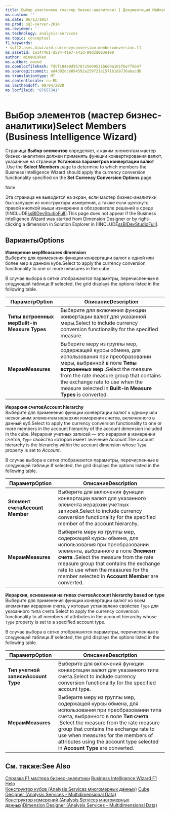 ```yaml
---
title: Выбор участников (мастер бизнес-аналитики) | Документация Майкрософт
ms.custom: ''
ms.date: 06/13/2017
ms.prod: sql-server-2014
ms.reviewer: ''
ms.technology: analysis-services
ms.topic: conceptual
f1_keywords:
- sql12.asvs.biwizard.currencyconversion.memberconversion.f1
ms.assetid: 1a147461-d594-41e7-a41d-09d2d003e1e0
author: minewiskan
ms.author: owend
ms.openlocfilehash: fd5f184e0d9670725609531b6d0a101f8e7f8647
ms.sourcegitcommit: ad4d92dce894592a259721a1571b1d8736abacdb
ms.translationtype: MT
ms.contentlocale: ru-RU
ms.lasthandoff: 08/04/2020
ms.locfileid: "87657341"
---
```

# <a name="select-members-business-intelligence-wizard"></a><span data-ttu-id="1004b-102">Выбор элементов (мастер бизнес-аналитики)</span><span class="sxs-lookup"><span data-stu-id="1004b-102">Select Members (Business Intelligence Wizard)</span></span>
  <span data-ttu-id="1004b-103">Страница **Выбор элементов** определяет, к каким элементам мастер бизнес-аналитики должен применять функции конвертирования валют, указанные на странице **Установка параметров конвертации валют** .</span><span class="sxs-lookup"><span data-stu-id="1004b-103">Use the **Select Members** page to determine to which members the Business Intelligence Wizard should apply the currency conversion functionality specified on the **Set Currency Conversion Options** page.</span></span>  
  
> [!NOTE]  
>  <span data-ttu-id="1004b-104">Эта страница не выводится на экран, если мастер бизнес-аналитики был запущен из конструктора измерений, а также если щелкнуть правой кнопкой мыши измерение в обозревателе решений в среде [!INCLUDE[ssBIDevStudioFull](../includes/ssbidevstudiofull-md.md)].</span><span class="sxs-lookup"><span data-stu-id="1004b-104">This page does not appear if the Business Intelligence Wizard was started from Dimension Designer or by right-clicking a dimension in Solution Explorer in [!INCLUDE[ssBIDevStudioFull](../includes/ssbidevstudiofull-md.md)].</span></span>  
  
## <a name="options"></a><span data-ttu-id="1004b-105">Варианты</span><span class="sxs-lookup"><span data-stu-id="1004b-105">Options</span></span>  
 <span data-ttu-id="1004b-106">**Измерение мер**</span><span class="sxs-lookup"><span data-stu-id="1004b-106">**Measures dimension**</span></span>  
 <span data-ttu-id="1004b-107">Выберите для применения функции конвертации валют к одной или более мер в данном кубе.</span><span class="sxs-lookup"><span data-stu-id="1004b-107">Select to apply the currency conversion functionality to one or more measures in the cube.</span></span>  
  
 <span data-ttu-id="1004b-108">В случае выбора в сетке отображаются параметры, перечисленные в следующей таблице.</span><span class="sxs-lookup"><span data-stu-id="1004b-108">If selected, the grid displays the options listed in the following table.</span></span>  
  
|<span data-ttu-id="1004b-109">Параметр</span><span class="sxs-lookup"><span data-stu-id="1004b-109">Option</span></span>|<span data-ttu-id="1004b-110">Описание</span><span class="sxs-lookup"><span data-stu-id="1004b-110">Description</span></span>|  
|------------|-----------------|  
|<span data-ttu-id="1004b-111">**Типы встроенных мер**</span><span class="sxs-lookup"><span data-stu-id="1004b-111">**Built-in Measure Types**</span></span>|<span data-ttu-id="1004b-112">Выберите для включения функции конвертации валют для указанной меры.</span><span class="sxs-lookup"><span data-stu-id="1004b-112">Select to include currency conversion functionality for the specified measure.</span></span>|  
|<span data-ttu-id="1004b-113">**Мерам**</span><span class="sxs-lookup"><span data-stu-id="1004b-113">**Measures**</span></span>|<span data-ttu-id="1004b-114">Выберите меру из группы мер, содержащей курсы обмена, для использования при преобразовании меры, выбранной в поле **Типы встроенных мер** .</span><span class="sxs-lookup"><span data-stu-id="1004b-114">Select the measure from the rate measure group that contains the exchange rate to use when the measure selected in **Built-in Measure Types** is converted.</span></span>|  
  
 <span data-ttu-id="1004b-115">**Иерархия счетов**</span><span class="sxs-lookup"><span data-stu-id="1004b-115">**Account hierarchy**</span></span>  
 <span data-ttu-id="1004b-116">Выберите для применения функции конвертации валют к одному или нескольким элементам иерархии измерения счетов, включенного в данный куб.</span><span class="sxs-lookup"><span data-stu-id="1004b-116">Select to apply the currency conversion functionality to one or more members in the account hierarchy of the account dimension included in the cube.</span></span> <span data-ttu-id="1004b-117">Иерархия учетных записей — это иерархия в измерении счетов, `Type` свойство которой имеет значение *Account*.</span><span class="sxs-lookup"><span data-stu-id="1004b-117">The account hierarchy is the hierarchy within the account dimension whose `Type` property is set to *Account*.</span></span>  
  
 <span data-ttu-id="1004b-118">В случае выбора в сетке отображаются параметры, перечисленные в следующей таблице.</span><span class="sxs-lookup"><span data-stu-id="1004b-118">If selected, the grid displays the options listed in the following table.</span></span>  
  
|<span data-ttu-id="1004b-119">Параметр</span><span class="sxs-lookup"><span data-stu-id="1004b-119">Option</span></span>|<span data-ttu-id="1004b-120">Описание</span><span class="sxs-lookup"><span data-stu-id="1004b-120">Description</span></span>|  
|------------|-----------------|  
|<span data-ttu-id="1004b-121">**Элемент счета**</span><span class="sxs-lookup"><span data-stu-id="1004b-121">**Account Member**</span></span>|<span data-ttu-id="1004b-122">Выберите для включения функции конвертации валют для указанного элемента иерархии учетных записей.</span><span class="sxs-lookup"><span data-stu-id="1004b-122">Select to include currency conversion functionality for the specified member of the account hierarchy.</span></span>|  
|<span data-ttu-id="1004b-123">**Мерам**</span><span class="sxs-lookup"><span data-stu-id="1004b-123">**Measures**</span></span>|<span data-ttu-id="1004b-124">Выберите меру из группы мер, содержащей курсы обмена, для использования при преобразовании элемента, выбранного в поле **Элемент счета** .</span><span class="sxs-lookup"><span data-stu-id="1004b-124">Select the measure from the rate measure group that contains the exchange rate to use when the measures for the member selected in **Account Member** are converted.</span></span>|  
  
 <span data-ttu-id="1004b-125">**Иерархия, основанная на типах счетов**</span><span class="sxs-lookup"><span data-stu-id="1004b-125">**Account hierarchy based on type**</span></span>  
 <span data-ttu-id="1004b-126">Выберите для применения функции конвертации валют ко всем элементам иерархии счета, у которых установлено свойство `Type` для указанного типа счета.</span><span class="sxs-lookup"><span data-stu-id="1004b-126">Select to apply the currency conversion functionality to all members of attributes in the account hierarchy whose `Type` property is set to a specified account type.</span></span>  
  
 <span data-ttu-id="1004b-127">В случае выбора в сетке отображаются параметры, перечисленные в следующей таблице.</span><span class="sxs-lookup"><span data-stu-id="1004b-127">If selected, the grid displays the options listed in the following table.</span></span>  
  
|<span data-ttu-id="1004b-128">Параметр</span><span class="sxs-lookup"><span data-stu-id="1004b-128">Option</span></span>|<span data-ttu-id="1004b-129">Описание</span><span class="sxs-lookup"><span data-stu-id="1004b-129">Description</span></span>|  
|------------|-----------------|  
|<span data-ttu-id="1004b-130">**Тип учетной записи**</span><span class="sxs-lookup"><span data-stu-id="1004b-130">**Account Type**</span></span>|<span data-ttu-id="1004b-131">Выберите для включения функции конвертации валют для указанного типа счета.</span><span class="sxs-lookup"><span data-stu-id="1004b-131">Select to include currency conversion functionality for the specified account type.</span></span>|  
|<span data-ttu-id="1004b-132">**Мерам**</span><span class="sxs-lookup"><span data-stu-id="1004b-132">**Measures**</span></span>|<span data-ttu-id="1004b-133">Выберите меру из группы мер, содержащей курсы обмена, для использования при преобразовании типа счета, выбранного в поле **Тип счета** .</span><span class="sxs-lookup"><span data-stu-id="1004b-133">Select the measure from the rate measure group that contains the exchange rate to use when measures for the members of attributes using the account type selected in **Account Type** are converted.</span></span>|  
  
## <a name="see-also"></a><span data-ttu-id="1004b-134">См. также:</span><span class="sxs-lookup"><span data-stu-id="1004b-134">See Also</span></span>  
 <span data-ttu-id="1004b-135">[Справка F1 мастера бизнес-аналитики](business-intelligence-wizard-f1-help.md) </span><span class="sxs-lookup"><span data-stu-id="1004b-135">[Business Intelligence Wizard F1 Help](business-intelligence-wizard-f1-help.md) </span></span>  
 <span data-ttu-id="1004b-136">[Конструктор кубов &#40;Analysis Services многомерных данных&#41;](cube-designer-analysis-services-multidimensional-data.md) </span><span class="sxs-lookup"><span data-stu-id="1004b-136">[Cube Designer &#40;Analysis Services - Multidimensional Data&#41;](cube-designer-analysis-services-multidimensional-data.md) </span></span>  
 [<span data-ttu-id="1004b-137">Конструктор измерений &#40;Analysis Services многомерных данных&#41;</span><span class="sxs-lookup"><span data-stu-id="1004b-137">Dimension Designer &#40;Analysis Services - Multidimensional Data&#41;</span></span>](dimension-designer-analysis-services-multidimensional-data.md)  
  
  
